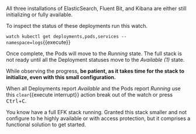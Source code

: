 All three installations of ElasticSearch, Fluent Bit, and Kibana are either still initializing or fully available.

To inspect the status of these deployments run this watch.

`watch kubectl get deployments,pods,services --namespace=logs`{{execute}}

Once complete, the Pods will move to the _Running_ state. The full stack is not ready until all the Deployment statuses move to the _Available (1)_ state.

While observing the progress, **be patient, as it takes time for the stack to initialize, even with this small configuration.**

When all Deployments report _Available_ and the Pods report _Running_ use this ```clear```{{execute interrupt}} action break out of the watch or press <kbd>Ctrl</kbd>+<kbd>C</kbd>.

You know have a full EFK stack running. Granted this stack smaller and not configure to he highly available or with access protection, but it comprises a functional solution to get started.
